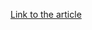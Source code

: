 [Link to the article](https://fortinet.com/blog/threat-research/notable-droppers-emerge-in-recent-threat-campaigns)
